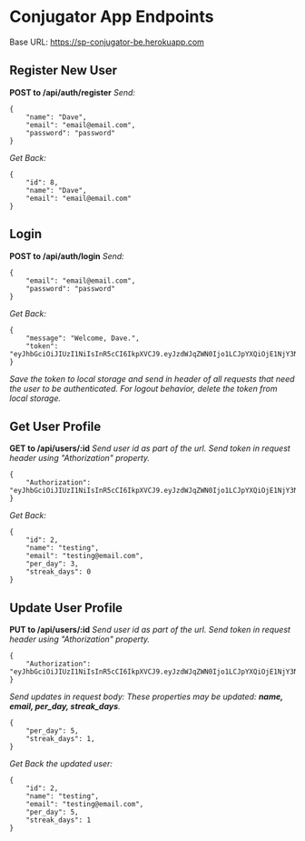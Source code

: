 # Conjugator App Endpoints

Base URL: https://sp-conjugator-be.herokuapp.com

## Register New User

**POST to /api/auth/register**
_Send:_

```
{
	"name": "Dave",
	"email": "email@email.com",
	"password": "password"
}
```

_Get Back:_

```
{
	"id": 8,
	"name": "Dave",
	"email": "email@email.com"
}
```

## Login

**POST to /api/auth/login**
_Send:_

```
{
	"email": "email@email.com",
	"password": "password"
}
```

_Get Back:_

```
{
	"message": "Welcome, Dave.",
	"token": "eyJhbGciOiJIUzI1NiIsInR5cCI6IkpXVCJ9.eyJzdWJqZWN0Ijo1LCJpYXQiOjE1NjY3Nzk1OTcsImV4cCI6MTU2Njg2NTk5N30.yFjcXl4OS3ielV0ROHZ2FhjS5s38JKqf2R2mwb5wA2o"
}
```

_Save the token to local storage and send in header of all requests that need the user to be authenticated._
_For logout behavior, delete the token from local storage._

## Get User Profile

**GET to /api/users/:id**
_Send user id as part of the url._
_Send token in request header using "Athorization" property._

```
{
	"Authorization": "eyJhbGciOiJIUzI1NiIsInR5cCI6IkpXVCJ9.eyJzdWJqZWN0Ijo1LCJpYXQiOjE1NjY3Nzk1OTcsImV4cCI6MTU2Njg2NTk5N30.yFjcXl4OS3ielV0ROHZ2FhjS5s38JKqf2R2mwb5wA2o"
}
```

_Get Back:_

```
{
	"id": 2,
	"name": "testing",
	"email": "testing@email.com",
	"per_day": 3,
	"streak_days": 0
}
```

## Update User Profile

**PUT to /api/users/:id**
_Send user id as part of the url._
_Send token in request header using "Athorization" property._

```
{
	"Authorization": "eyJhbGciOiJIUzI1NiIsInR5cCI6IkpXVCJ9.eyJzdWJqZWN0Ijo1LCJpYXQiOjE1NjY3Nzk1OTcsImV4cCI6MTU2Njg2NTk5N30.yFjcXl4OS3ielV0ROHZ2FhjS5s38JKqf2R2mwb5wA2o"
}
```

_Send updates in request body:_
_These properties may be updated: **name, email, per_day, streak_days**._

```
{
	"per_day": 5,
	"streak_days": 1,
}
```

_Get Back the updated user:_

```
{
	"id": 2,
	"name": "testing",
	"email": "testing@email.com",
	"per_day": 5,
	"streak_days": 1
}
```
